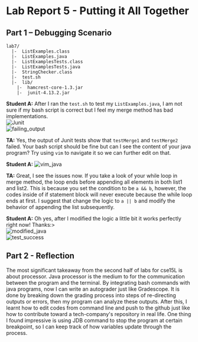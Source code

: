 # Lab Report 5 - Putting it All Together

## Part 1 – Debugging Scenario
```
lab7/
  |-  ListExamples.class
  |-  ListExamples.java
  |-  ListExamplesTests.class
  |-  ListExamplesTests.java
  |-  StringChecker.class
  |-  test.sh
  |-  lib/
  	|-  hamcrest-core-1.3.jar
  	|-  junit-4.13.2.jar
```     
**Student A:** After I ran the ```test.sh``` to test my ```ListExamples.java```, I am not sure if my bash script is correct but I feel my merge method has bad implementations.
<br>![Junit](https://igiotto12.github.io/cse15l-lab-reports/screenshots/lab5-p1.png)
<br>![failing_output](https://igiotto12.github.io/cse15l-lab-reports/screenshots/lab5-p2.png)

**TA:** Yes, the output of Junit tests show that ```testMerge1``` and ```testMerge2``` failed. Your bash script should be fine but can I see the content of your java program? Try using ```vim``` to navigate it so we can further edit on that. 
     
**Student A:** ![vim_java](https://igiotto12.github.io/cse15l-lab-reports/screenshots/lab5-p3.png)

**TA:** Great, I see the issues now. If you take a look of your while loop in merge method, the loop ends before appending all elements in both list1 and list2. This is because you set the condition to be ```a && b```, however, the codes inside of if statement block will never execute because the while loop ends at first. I suggest that change the logic to ```a || b``` and modify the behavior of appending the list subsequently. 

**Student A:** Oh yes, after I modified the logic a little bit it works perfectly right now! Thanks:>
<br>![modified_java](https://igiotto12.github.io/cse15l-lab-reports/screenshots/lab5-p4.png)
<br>![test_success](https://igiotto12.github.io/cse15l-lab-reports/screenshots/lab5-p5.png)

## Part 2 - Reflection
The most significant takeaway from the second half of labs for cse15L is about processor. Java processor is the medium to for the communication between the program and the terminal. By integrating bash commands with java programs, now I can write an autograder just like Gradescope. It is done by breaking down the grading process into steps of re-directing outputs or errors, then my program can analyze these outputs. After this, I learnt how to edit codes from command line and push to the github just like how to contribute toward a tech-company's repository in real life. One thing I found impressive is using JDB command to stop the program at certain breakpoint, so I can keep track of how variables update through the process.  
